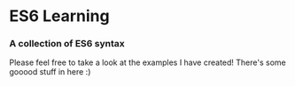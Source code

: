 # ES6 Learning

### A collection of ES6 syntax
Please feel free to take a look at the examples I have created! There's some gooood stuff in here :) 


